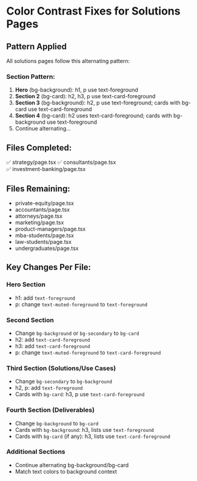 # Color Contrast Fixes for Solutions Pages

## Pattern Applied

All solutions pages follow this alternating pattern:

### Section Pattern:
1. **Hero** (bg-background): h1, p use text-foreground
2. **Section 2** (bg-card): h2, h3, p use text-card-foreground  
3. **Section 3** (bg-background): h2, p use text-foreground; cards with bg-card use text-card-foreground
4. **Section 4** (bg-card): h2 uses text-card-foreground; cards with bg-background use text-foreground
5. Continue alternating...

## Files Completed:
✅ strategy/page.tsx
✅ consultants/page.tsx  
✅ investment-banking/page.tsx

## Files Remaining:
- private-equity/page.tsx
- accountants/page.tsx
- attorneys/page.tsx
- marketing/page.tsx
- product-managers/page.tsx
- mba-students/page.tsx
- law-students/page.tsx
- undergraduates/page.tsx

## Key Changes Per File:

### Hero Section
- h1: add `text-foreground`
- p: change `text-muted-foreground` to `text-foreground`

### Second Section  
- Change `bg-background` or `bg-secondary` to `bg-card`
- h2: add `text-card-foreground`
- h3: add `text-card-foreground`
- p: change `text-muted-foreground` to `text-card-foreground`

### Third Section (Solutions/Use Cases)
- Change `bg-secondary` to `bg-background`
- h2, p: add `text-foreground`
- Cards with `bg-card`: h3, p use `text-card-foreground`

### Fourth Section (Deliverables)
- Change `bg-background` to `bg-card`
- Cards with `bg-background`: h3, lists use `text-foreground`
- Cards with `bg-card` (if any): h3, lists use `text-card-foreground`

### Additional Sections
- Continue alternating bg-background/bg-card
- Match text colors to background context
